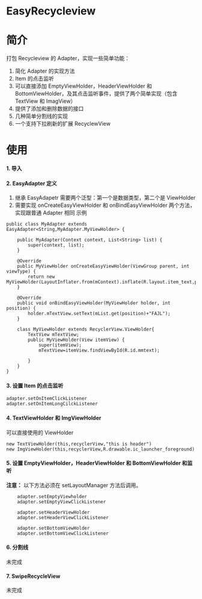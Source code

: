 # EasyRecycleview
# 简介
打包 Recycleview 的 Adapter，实现一些简单功能：
1. 简化 Adapter 的实现方法
2. Item 的点击监听
3. 可以直接添加 EmptyViewHolder，HeaderViewHolder 和 BottomViewHolder，及其点击监听事件，提供了两个简单实现（包含 TextView 和 ImagView）
4. 提供了添加和删除数据的接口
5. 几种简单分割线的实现
6. 一个支持下拉刷新的扩展 RecyclewView

# 使用

#### 1. 导入

#### 2. EasyAdapter 定义

1. 继承 EasyAdapetr 需要两个泛型：第一个是数据类型，第二个是 ViewHolder
2. 需要实现 onCreateEasyViewHolder 和 onBindEasyViewHolder 两个方法，实现跟普通 Adapter 相同
示例
```
public class MyAdapter extends EasyAdapter<String,MyAdapter.MyViewHolder> {

    public MyAdapter(Context context, List<String> list) {
        super(context, list);
    }

    @Override
    public MyViewHolder onCreateEasyViewHolder(ViewGroup parent, int viewType) {
        return new MyViewHolder(LayoutInflater.from(mContext).inflate(R.layout.item_text,parent,false));
    }

    @Override
    public void onBindEasyViewHolder(MyViewHolder holder, int position) {
        holder.mTextView.setText(mList.get(position)+"FAJL");
    }

    class MyViewHolder extends RecyclerView.ViewHolder{
        TextView mTextView;
        public MyViewHolder(View itemView) {
            super(itemView);
            mTextView=itemView.findViewById(R.id.mmtext);

        }
    }
}

```
#### 3. 设置 Item 的点击监听

```
adapter.setOnItemClickListener
adapter.setOnItemLongCilckListener
```


#### 4. TextViewHolder 和 ImgViewHolder
可以直接使用的 ViewHolder

```
new TextViewHolder(this,recyclerView,"this is header")
new ImgViewHolder(this,recyclerView,R.drawable.ic_launcher_foreground)
```

#### 5. 设置 EmptyViewHolder，HeaderViewHolder 和 BottomViewHolder 和监听
**注意：** 以下方法必须在 setLayoutManager 方法后调用。


```
    adapter.setEmptyViewholder
    adapter.setEmptyViewClickListener

    adapter.setHeaderViewHolder
    adapter.setHeaderViewClickListener
        
    adapter.setBottomViewHolder
    adapter.setBottomViewClickListener
```

#### 6. 分割线
未完成
#### 7. SwipeRecycleView
未完成
